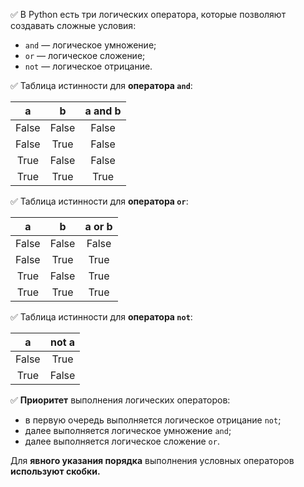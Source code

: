 ✅ В Python есть три логических оператора, которые позволяют создавать сложные условия:

+ `and` — логическое умножение;
+ `or` — логическое сложение;
+ `not` — логическое отрицание.

✅ Таблица истинности для **оператора `and`**:

|a|	b|a and b|
|:--:|:--:|:--:|
|False|	False|	False|
|False|	True|	False|
|True	|False|	False|
|True|	True|	True|

✅ Таблица истинности для **оператора `or`**:

|a|	b|a or b|
|:--:|:--:|:--:|
|False|	False|	False|
|False|	True|	True|
|True|	False|	True|
|True|	True|	True|

✅ Таблица истинности для **оператора `not`**:

|a	|not a|
|:--:|:--:|
|False	|True|
|True	|False|

✅ **Приоритет** выполнения логических операторов:

+ в первую очередь выполняется логическое отрицание `not`;
+ далее выполняется логическое умножение `and`;
+ далее выполняется логическое сложение `or`.

Для **явного указания порядка** выполнения условных операторов **используют скобки.**
